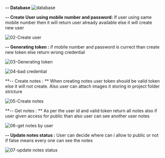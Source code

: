 
**-- Database**
![database](https://github.com/awatimc/notesApp/assets/51613744/e21aae3c-680b-47e1-9c76-5ea5d14543a9)


**-- Create User using mobile number and password:** If user using same mobile number then it will return user already available else it will create new user


![02-Create user](https://github.com/awatimc/notesApp/assets/51613744/c682abe0-02b7-43d7-8e8d-81cdcd4578b7)

**-- Generating token :** if mobile number and password is currect than create new token else return wrong credential

![03-Generating token](https://github.com/awatimc/notesApp/assets/51613744/d3de6773-ff31-42a3-9cc7-24556759da22)


![04-bad credential](https://github.com/awatimc/notesApp/assets/51613744/d5bb7377-5b5f-41a8-b76d-ef2f233624b6)

**-- Create notes : **  When creating notes user token should be valid token  else it will not create. Also user can attach images it storing in project folder stricture

![05-Create notes](https://github.com/awatimc/notesApp/assets/51613744/f915b65c-9b8f-4e79-80ca-a16ee04c4752)

**-- Get notes : ** As per the user id and valid token return all notes also if user given access for public than also user can see another user notes

![06-get notes by user](https://github.com/awatimc/notesApp/assets/51613744/55581eff-1465-4a26-9c67-aa6031b00364)

**-- Update notes status :** User can decide where can i allow to public or not if false means every one can see the notes

![07-update notes status](https://github.com/awatimc/notesApp/assets/51613744/4937d621-0d40-4875-88ec-905e34e888ad)




